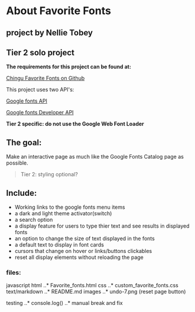 About Favorite Fonts
====================

project by Nellie Tobey
-----------------------

## Tier 2 solo project

**The requirements for this project can be found at:**

[Chingu Favorite Fonts on Github](https://github.com/chingu-voyages/voyage-prework-tier2-favfonts)

This project uses two API's:

[Google fonts API](https://developers.google.com/fonts/docs/getting_started)

[Google fonts Developer API](https://developers.google.com/fonts/docs/developer_api)

**Tier 2 specific: do not use the Google Web Font Loader**

## The goal:

Make an interactive page as much like the Google Fonts Catalog page as possible.

>Tier 2: styling optional?

## Include:

+ Working links to the google fonts menu items
+ a dark and light theme activator(switch)
+ a search option
+ a display feature for users to type thier text and see results in displayed fonts
+ an option to change the size of text displayed in the fonts
+ a default text to display in font cards
+ cursors that change on hover or links/buttons clickables
+ reset all display elements without reloading the page


### files:
javascript
html
..* Favorite_fonts.html
css
..* custom_favorite_fonts.css
text/markdown
..* README.md
images
..* undo-7.png (reset page button)

testing
..* console.log()
..* manual break and fix
